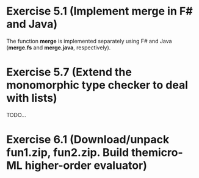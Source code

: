 # Exercise 5.1 (Implement merge in F# and Java)
The function **merge** is implemented separately using F# and Java (**merge.fs** and **merge.java**, respectively). 

 # Exercise 5.7 (Extend the monomorphic type checker to deal with lists)
 TODO...

 # Exercise 6.1 (Download/unpack fun1.zip, fun2.zip. Build themicro-ML higher-order evaluator)
 
